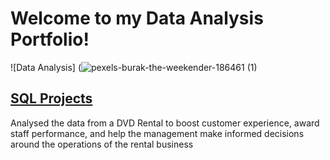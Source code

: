 
# Welcome to my Data Analysis Portfolio!

![Data Analysis] (![pexels-burak-the-weekender-186461 (1)](https://user-images.githubusercontent.com/97428597/226112231-38c21b95-a669-4362-a53c-ed54f141d16e.jpg)


## [SQL Projects](https://github.com/ProTeni/Data-Analysis-Folder/blob/main/another-page.md)


Analysed the data from a DVD Rental to boost customer experience, award staff performance, and help the management make informed decisions around the operations of the rental business



